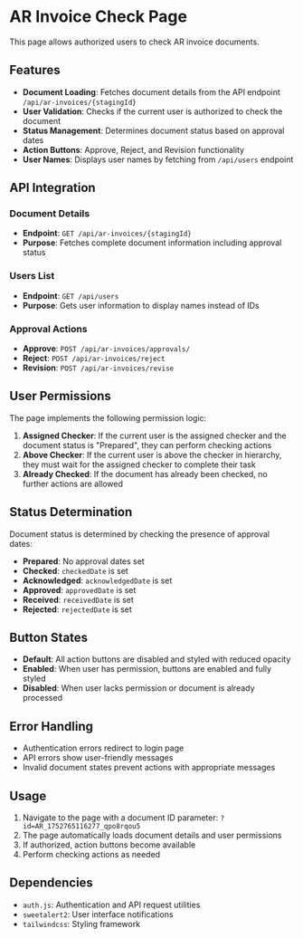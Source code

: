 # AR Invoice Check Page

This page allows authorized users to check AR invoice documents.

## Features

- **Document Loading**: Fetches document details from the API endpoint `/api/ar-invoices/{stagingId}`
- **User Validation**: Checks if the current user is authorized to check the document
- **Status Management**: Determines document status based on approval dates
- **Action Buttons**: Approve, Reject, and Revision functionality
- **User Names**: Displays user names by fetching from `/api/users` endpoint

## API Integration

### Document Details
- **Endpoint**: `GET /api/ar-invoices/{stagingId}`
- **Purpose**: Fetches complete document information including approval status

### Users List
- **Endpoint**: `GET /api/users`
- **Purpose**: Gets user information to display names instead of IDs

### Approval Actions
- **Approve**: `POST /api/ar-invoices/approvals/`
- **Reject**: `POST /api/ar-invoices/reject`
- **Revision**: `POST /api/ar-invoices/revise`

## User Permissions

The page implements the following permission logic:

1. **Assigned Checker**: If the current user is the assigned checker and the document status is "Prepared", they can perform checking actions
2. **Above Checker**: If the current user is above the checker in hierarchy, they must wait for the assigned checker to complete their task
3. **Already Checked**: If the document has already been checked, no further actions are allowed

## Status Determination

Document status is determined by checking the presence of approval dates:

- **Prepared**: No approval dates set
- **Checked**: `checkedDate` is set
- **Acknowledged**: `acknowledgedDate` is set
- **Approved**: `approvedDate` is set
- **Received**: `receivedDate` is set
- **Rejected**: `rejectedDate` is set

## Button States

- **Default**: All action buttons are disabled and styled with reduced opacity
- **Enabled**: When user has permission, buttons are enabled and fully styled
- **Disabled**: When user lacks permission or document is already processed

## Error Handling

- Authentication errors redirect to login page
- API errors show user-friendly messages
- Invalid document states prevent actions with appropriate messages

## Usage

1. Navigate to the page with a document ID parameter: `?id=AR_1752765116277_qpo8rqou5`
2. The page automatically loads document details and user permissions
3. If authorized, action buttons become available
4. Perform checking actions as needed

## Dependencies

- `auth.js`: Authentication and API request utilities
- `sweetalert2`: User interface notifications
- `tailwindcss`: Styling framework 